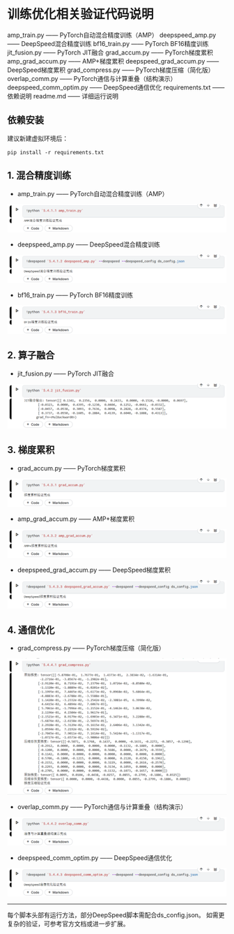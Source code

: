 # 训练优化相关验证代码说明
amp_train.py —— PyTorch自动混合精度训练（AMP）
deepspeed_amp.py —— DeepSpeed混合精度训练
bf16_train.py —— PyTorch BF16精度训练
jit_fusion.py —— PyTorch JIT融合
grad_accum.py —— PyTorch梯度累积
amp_grad_accum.py —— AMP+梯度累积
deepspeed_grad_accum.py —— DeepSpeed梯度累积
grad_compress.py —— PyTorch梯度压缩（简化版）
overlap_comm.py —— PyTorch通信与计算重叠（结构演示）
deepspeed_comm_optim.py —— DeepSpeed通信优化
requirements.txt —— 依赖说明
readme.md —— 详细运行说明
## 依赖安装

建议新建虚拟环境后：
```
pip install -r requirements.txt
```

## 1. 混合精度训练
- amp_train.py —— PyTorch自动混合精度训练（AMP）

![image-20250714234341183](images/image-20250714234341183.png)

- deepspeed_amp.py —— DeepSpeed混合精度训练

![image-20250714234356835](images/image-20250714234356835.png)

- bf16_train.py —— PyTorch BF16精度训练

![image-20250714234410149](images/image-20250714234410149.png)

## 2. 算子融合
- jit_fusion.py —— PyTorch JIT融合

![image-20250714234417860](images/image-20250714234417860.png)

## 3. 梯度累积
- grad_accum.py —— PyTorch梯度累积

![image-20250714234428587](images/image-20250714234428587.png)

- amp_grad_accum.py —— AMP+梯度累积

![image-20250714234433554](images/image-20250714234433554.png)

- deepspeed_grad_accum.py —— DeepSpeed梯度累积

![image-20250714234438339](images/image-20250714234438339.png)

## 4. 通信优化
- grad_compress.py —— PyTorch梯度压缩（简化版）

![image-20250714234444751](images/image-20250714234444751.png)

- overlap_comm.py —— PyTorch通信与计算重叠（结构演示）

![image-20250714234450930](images/image-20250714234450930.png)

- deepspeed_comm_optim.py —— DeepSpeed通信优化

![image-20250714234456427](images/image-20250714234456427.png)

---

每个脚本头部有运行方法，部分DeepSpeed脚本需配合ds_config.json。
如需更复杂的验证，可参考官方文档或进一步扩展。 
